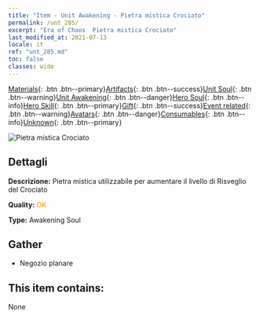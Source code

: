 ```yaml
---
title: "Item - Unit Awakening - Pietra mistica Crociato"
permalink: /unt_285/
excerpt: "Era of Chaos  Pietra mistica Crociato"
last_modified_at: 2021-07-13
locale: it
ref: "unt_285.md"
toc: false
classes: wide
---
```

 [Materials](/ItemsIT/){: .btn .btn--primary}[Artifacts](/ItemsIT/Artifacts/){: .btn .btn--success}[Unit Soul](/ItemsIT/UnitSoul/){: .btn .btn--warning}[Unit Awakening](/ItemsIT/UnitAwakening/){: .btn .btn--danger}[Hero Soul](/ItemsIT/HeroSoul/){: .btn .btn--info}[Hero Skill](/ItemsIT/HeroSkill/){: .btn .btn--primary}[Gift](/ItemsIT/Gift/){: .btn .btn--success}[Event related](/ItemsIT/Events/){: .btn .btn--warning}[Avatars](/ItemsIT/Avatars/){: .btn .btn--danger}[Consumables](/ItemsIT/Consumables/){: .btn .btn--info}[Unknown](/ItemsIT/Unknown/){: .btn .btn--primary}

 ![Pietra mistica Crociato](/images/u/tia_shizijun.jpg)

## Dettagli
 **Descrizione:** Pietra mistica utilizzabile per aumentare il livello di Risveglio del Crociato

 **Quality:** <span style="color: #FF8C00">OK</span>

 **Type:** Awakening Soul

## Gather

*    Negozio planare 

## This item contains:

  None

